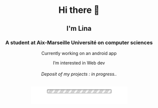 <h1 align="center"> Hi there 👋</h1>

<h2 align="center">I'm Lina</h2>
<h3 align="center">A student at Aix-Marseille Université on computer sciences</h3>
<p align="center">Currently working on an android app</p>
<p align="center">I’m interested in Web dev</p>



<h6 align="center">Deposit of my projects : in progress..</h6>
<p align="center" ><img src="https://raw.githubusercontent.com/LinaAitr/LinaAitr/main/progress_bar.gif"></p>
<!--
**LinaAitr/LinaAitr** is a ✨ _special_ ✨ repository because its `README.md` (this file) appears on your GitHub profile.

Here are some ideas to get you started:

- 🔭 I’m currently working on ...
- 🌱 I’m currently learning ...
- 👯 I’m looking to collaborate on ...
- 🤔 I’m looking for help with ...
- 💬 Ask me about ...
- 📫 How to reach me: ...
- 😄 Pronouns: ...
- ⚡ Fun fact: ...
-->
